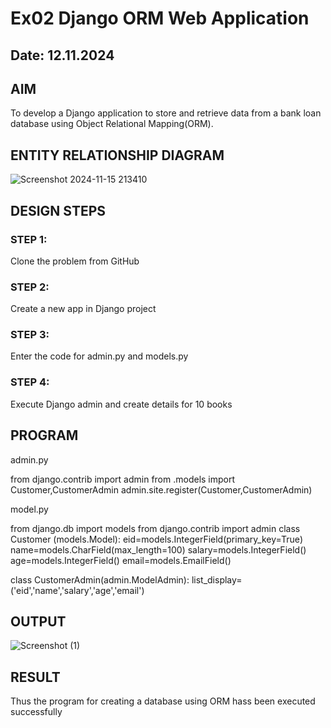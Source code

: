 # Ex02 Django ORM Web Application
## Date: 12.11.2024

## AIM
To develop a Django application to store and retrieve data from a bank loan database using Object Relational Mapping(ORM).

## ENTITY RELATIONSHIP DIAGRAM
![Screenshot 2024-11-15 213410](https://github.com/user-attachments/assets/fb3ea039-c9ec-4bf5-b13b-50c347003351)



## DESIGN STEPS

### STEP 1:
Clone the problem from GitHub

### STEP 2:
Create a new app in Django project

### STEP 3:
Enter the code for admin.py and models.py

### STEP 4:
Execute Django admin and create details for 10 books

## PROGRAM
admin.py 

from django.contrib import admin
from .models import Customer,CustomerAdmin
admin.site.register(Customer,CustomerAdmin)

model.py

from django.db import models
from django.contrib import admin
class Customer (models.Model):
    eid=models.IntegerField(primary_key=True)
    name=models.CharField(max_length=100)
    salary=models.IntegerField()
    age=models.IntegerField()
    email=models.EmailField()
 
class CustomerAdmin(admin.ModelAdmin):
    list_display=('eid','name','salary','age','email')





## OUTPUT

![Screenshot (1)](https://github.com/user-attachments/assets/398d1aaf-19da-437c-b87c-ef684ed462bb)



## RESULT
Thus the program for creating a database using ORM hass been executed successfully
